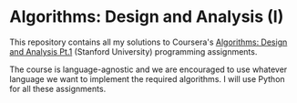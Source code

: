 Algorithms: Design and Analysis (I)
===================================

This repository contains all my solutions to Coursera's [Algorithms: Design and
Analysis Pt.1](https://www.coursera.org/course/algo) (Stanford University)
programming assignments.

The course is language-agnostic and we are encouraged to use whatever language
we want to implement the required algorithms. I will use Python for all these
assignments.

